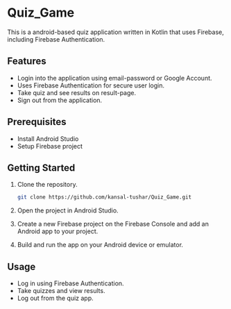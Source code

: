 # Quiz_Game
This is a android-based quiz application written in Kotlin that uses Firebase, including Firebase Authentication.

## Features

- Login into the application using email-password or Google Account.
- Uses Firebase Authentication for secure user login.
- Take quiz and see results on result-page.
- Sign out from the application.

## Prerequisites

- Install Android Studio
- Setup Firebase project

## Getting Started

1. Clone the repository.

   ```bash
   git clone https://github.com/kansal-tushar/Quiz_Game.git
2. Open the project in Android Studio.
3. Create a new Firebase project on the Firebase Console and add an Android app to your project.
4. Build and run the app on your Android device or emulator.

## Usage

- Log in using Firebase Authentication.
- Take quizzes and view results.
- Log out from the quiz app.
